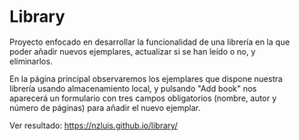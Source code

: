 # Library

Proyecto enfocado en desarrollar la funcionalidad de una librería en la que poder añadir nuevos ejemplares, actualizar si se han leído o no, y eliminarlos.

En la página principal observaremos los ejemplares que dispone nuestra librería usando almacenamiento local, y pulsando "Add book" nos aparecerá un formulario con tres campos obligatorios (nombre, autor y número de páginas) para añadir el nuevo ejemplar.

Ver resultado: https://nzluis.github.io/library/
